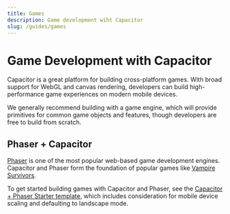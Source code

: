 ```yaml
---
title: Games
description: Game development wiht Capacitor
slug: /guides/games
---
```


# Game Development with Capacitor

Capacitor is a great platform for building cross-platform games. With broad support for WebGL and canvas rendering, developers can build high-performance game experiences on modern mobile devices.

We generally recommend building with a game engine, which will provide primitives for common game objects and features, though developers are free to build from scratch.

## Phaser + Capacitor

[Phaser](https://phaser.io/) is one of the most popular web-based game development engines. Capacitor and Phaser form the foundation of popular games like [Vampire Survivors](https://store.steampowered.com/app/1794680/Vampire_Survivors/).

To get started building games with Capacitor and Phaser, see the [Capacitor + Phaser Starter template](https://github.com/ionic-team/capacitor-starters/tree/main/phaser), which includes consideration for mobile device scaling and defaulting to landscape mode.

